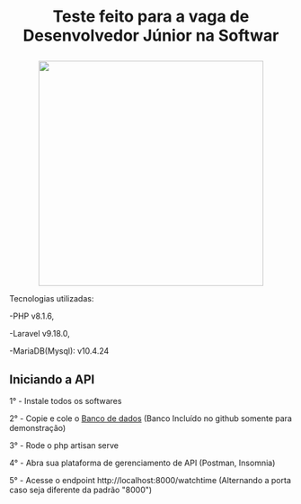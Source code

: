 # <p align="center">Teste feito para a vaga de Desenvolvedor Júnior na Softwar </p>

<p align="center"><a href="http://softwar.com.br" target="_blank"><img src="http://softwar.com.br/wp-content/uploads/2021/05/softwar-logo-20-anos-site.png" width="400"></a></p>


Tecnologias utilizadas:<br/>

-PHP v8.1.6,

-Laravel v9.18.0,

-MariaDB(Mysql): v10.4.24

## Iniciando a API
1° - Instale todos os softwares

2° - Copie e cole o [Banco de dados](/sql/bd_inicial.sql) (Banco Incluído no github somente para demonstração)

3° - Rode o php artisan serve

4° - Abra sua plataforma de gerenciamento de API (Postman, Insomnia)

5° - Acesse o endpoint http://localhost:8000/watchtime (Alternando a porta caso seja diferente da padrão "8000")



